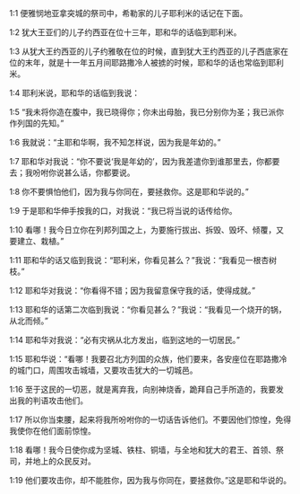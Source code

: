 <a id="1"></a>1:1  便雅悯地亚拿突城的祭司中，希勒家的儿子耶利米的话记在下面。  

<a id="2"></a>1:2  犹大王亚们的儿子约西亚在位十三年，耶和华的话临到耶利米。  

<a id="3"></a>1:3  从犹大王约西亚的儿子约雅敬在位的时候，直到犹大王约西亚的儿子西底家在位的末年，就是十一年五月间耶路撒冷人被掳的时候，耶和华的话也常临到耶利米。  

<a id="4"></a>1:4  耶利米说，耶和华的话临到我说：  

<a id="5"></a>1:5  “我未将你造在腹中，我已晓得你；你未出母胎，我已分别你为圣；我已派你作列国的先知。”  

<a id="6"></a>1:6  我就说：“主耶和华啊，我不知怎样说，因为我是年幼的。”  

<a id="7"></a>1:7  耶和华对我说：“你不要说‘我是年幼的’，因为我差遣你到谁那里去，你都要去；我吩咐你说甚么话，你都要说。  

<a id="8"></a>1:8  你不要惧怕他们，因为我与你同在，要拯救你。这是耶和华说的。”  

<a id="9"></a>1:9  于是耶和华伸手按我的口，对我说：“我已将当说的话传给你。  

<a id="10"></a>1:10  看哪！我今日立你在列邦列国之上，为要施行拔出、拆毁、毁坏、倾覆，又要建立、栽植。”  

<a id="11"></a>1:11  耶和华的话又临到我说：“耶利米，你看见甚么？”我说：“我看见一根杏树枝。”  

<a id="12"></a>1:12  耶和华对我说：“你看得不错；因为我留意保守我的话，使得成就。”  

<a id="13"></a>1:13  耶和华的话第二次临到我说：“你看见甚么？”我说：“我看见一个烧开的锅，从北而倾。”  

<a id="14"></a>1:14  耶和华对我说：“必有灾祸从北方发出，临到这地的一切居民。”  

<a id="15"></a>1:15  耶和华说：“看哪！我要召北方列国的众族，他们要来，各安座位在耶路撒冷的城门口，周围攻击城墙，又要攻击犹大的一切城邑。  

<a id="16"></a>1:16  至于这民的一切恶，就是离弃我，向别神烧香，跪拜自己手所造的，我要发出我的判语攻击他们。  

<a id="17"></a>1:17  所以你当束腰，起来将我所吩咐你的一切话告诉他们。不要因他们惊惶，免得我使你在他们面前惊惶。  

<a id="18"></a>1:18  看哪！我今日使你成为坚城、铁柱、铜墙，与全地和犹大的君王、首领、祭司，并地上的众民反对。  

<a id="19"></a>1:19  他们要攻击你，却不能胜你，因为我与你同在，要拯救你。”这是耶和华说的。  
